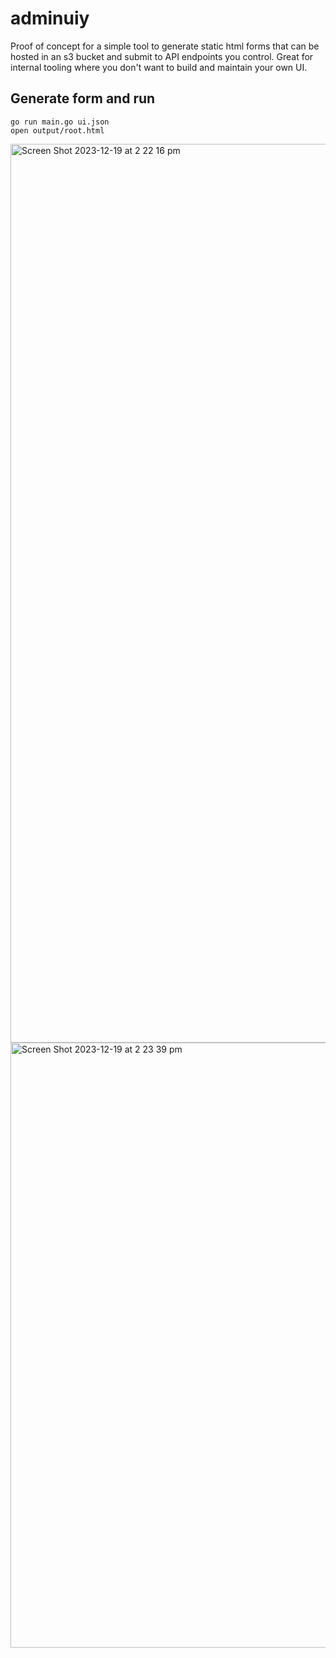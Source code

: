 # adminuiy

Proof of concept for a simple tool to generate static html forms that can be hosted in an s3 bucket and submit to API endpoints you control.
Great for internal tooling where you don't want to build and maintain your own UI.

## Generate form and run
```
go run main.go ui.json
open output/root.html
```

<img width="1438" alt="Screen Shot 2023-12-19 at 2 22 16 pm" src="https://github.com/JaydenIvanovic/adminuiy/assets/3058997/58c83124-5445-4a84-9639-fc2f98437eeb">
<img width="968" alt="Screen Shot 2023-12-19 at 2 23 39 pm" src="https://github.com/JaydenIvanovic/adminuiy/assets/3058997/624ccff8-38fb-4fff-9e2c-f79b10d32510">
